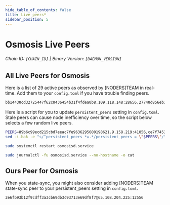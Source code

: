 ```yaml
---
hide_table_of_contents: false
title: Live peers*
sidebar_position: 5
---
```


# Osmosis Live Peers
###### Chain ID: `[CHAIN_ID]` | Binary Version: `[DAEMON_VERSION]`

## All Live Peers for Osmosis
Here is a list of       29 active peers as observed by [NODERS]TEAM in real-time. Add them to your `config.toml` if you have trouble finding peers.

```bash
bb14430cd32725447f62c0436454b31f4fdea0b8.109.118.148:28656,27740d856eb1eab4580279365b858d1cb5459acd.109.93.152:38656,dc0bc80ba2e2d579a9e460b602ce9f50d869a014.115.25.178:2000,f860ee99ef34f10155065a97e95da07f712f1d6b.202.169.6:26666,2cacea96ad46392ce733bb7fe009ce9a142da137.27.61.49:11656,2d7b93da6155a20298c3ceb952cee1fd7a9cd2d0.144.51.169:36656,3720900feebf46ec44c3c2c377e63e6d9c4ab3c6.153.165.85:26656,8d62dfa437917bff46c18b650fab3cb7091554db.94.73.39:38656,b09bf90af67e47827dc01e369d0f381979b06a54.34.212.220:26656,ee43bc85f762aca4ef30d76597d2b861200f1958.217.143.167:22656,89b6c99ecd215cbd7eeac7fe9636295600198621.9.158.219:41056,fe59ea90807b55dbeff4b292977e6f1db3f1f583.23.168.88:26656,709a475959c1c491aab37f1ea0b41657d71d1d79.109.118.169:36656,729219c108c059824ea9a17c09d11adc99226db4.172.36.139:36656,74ea33e040d84b67011298e21128930f8882cb94.247.99.215:12556,ecb1211762cc8c1dbc620a95d9a2f7373983d012.109.144.236:27656,e46f865ad2a0c7f87667d2a08f2083766b875c71.108.197.163:30656,e83c322769d616a7e94f71e01f303cdc00e37441.166.220.245:26656,34ae1a6664529f016eac50d30a9212a19febc343.108.142.81:26679,34ae1a6664529f016eac50d30a9212a19febc343.108.142.81:26679,53eab9227d7f5b073fa1300fb66e39e724901e60.109.88.96:56656,e891d42c31064fb7e0d99839536164473c4905c2.147.226.147:31656,57ab9cf623124bdf55bab1261c7feea780957a6c.21.113.10:61456,37c195e518c001099f956202d34af029b04f2c97.109.20.216:26656,ce7f7453e2b306bc670057e9055b142af2424b53.108.12.253:26656,15a6de22f85da18b3b17345122a584a81aad29cc.132.136.106:21656,7d850e9300a7754e5e63dd0feed20505d6831bb6.109.117.113:27456,f896016cbf494a8da970de2707b0f3c982c760a2.92.91.142:26656,3b1c206510bd1675d06c0d8a367da67776b597e6.109.50.183:26656
```

Here is a script for you to update `persistent_peers` setting in `config.toml`. Stale peers can cause node inefficiency over time, so the script below selects a few random live peers.

```bash
PEERS=89b6c99ecd215cbd7eeac7fe9636295600198621.9.158.219:41056,ce7f7453e2b306bc670057e9055b142af2424b53.108.12.253:26656,bb14430cd32725447f62c0436454b31f4fdea0b8.109.118.148:28656,e46f865ad2a0c7f87667d2a08f2083766b875c71.108.197.163:30656,3720900feebf46ec44c3c2c377e63e6d9c4ab3c6.153.165.85:26656
sed -i.bak -e "s/^persistent_peers *=.*/persistent_peers = \"$PEERS\"/" [DAEMON_HOME]/config/config.toml

sudo systemctl restart osmosisd.service

sudo journalctl -fu osmosisd.service --no-hostname -o cat
```

## Ours Peer for Osmosis
When you state-sync, you might also consider adding [NODERS]TEAM state-sync peer to your persistent_peers setting in `config.toml`.

```bash
2e6fb93b12f9cdff3a3cb69db3c93713e69df8f7@65.108.204.225:12556
```